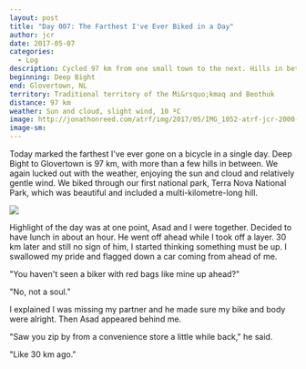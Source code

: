 ```yaml
---
layout: post
title: "Day 007: The Farthest I've Ever Biked in a Day"
author: jcr
date: 2017-05-07
categories:
  - Log
description: Cycled 97 km from one small town to the next. Hills in between.
beginning: Deep Bight
end: Glovertown, NL
territory: Traditional territory of the Mi&rsquo;kmaq and Beothuk
distance: 97 km
weather: Sun and cloud, slight wind, 10 ºC
image: http://jonathonreed.com/atrf/img/2017/05/IMG_1052-atrf-jcr-2000-web.jpg
image-sm:
---
```


Today marked the farthest I've ever gone on a bicycle in a single day. Deep Bight to Glovertown is 97 km, with more than a few hills in between. We again lucked out with the weather, enjoying the sun and cloud and relatively gentle wind. We biked through our first national park, Terra Nova National Park, which was beautiful and included a multi-kilometre-long hill. 

<img src="http://jonathonreed.com/atrf/img/2017/05/IMG_0287-atrf-jcr-2000-web.jpg">

Highlight of the day was at one point, Asad and I were together. Decided to have lunch in about an hour. He went off ahead while I took off a layer. 30 km later and still no sign of him, I started thinking something must be up. I swallowed my pride and flagged down a car coming from ahead of me.

"You haven't seen a biker with red bags like mine up ahead?"

"No, not a soul."

I explained I was missing my partner and he made sure my bike and body were alright. Then Asad appeared behind me.

"Saw you zip by from a convenience store a little while back," he said. 

"Like 30 km ago."